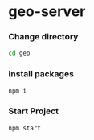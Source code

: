 # geo-server

### Change directory

```sh
cd geo
```

### Install packages

```sh
npm i
```

### Start Project

```sh
npm start
```
